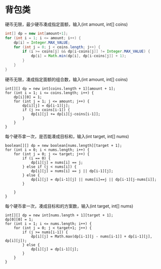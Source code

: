 背包类
=======
硬币无限，最少硬币凑成指定面额，输入(int amount, int[] coins)
```java
int[] dp = new int[amount+1];
for (int i = 1; i <= amount; i++) {
    dp[i] = Integer.MAX_VALUE;
    for (int j = 0; j < coins.length; j++) {
        if (i >= coins[j] && dp[i-coins[j]] != Integer.MAX_VALUE) {
            dp[i] = Math.min(dp[i], dp[i-coins[j]] + 1);
        }
    }
}
```
硬币无限，凑成指定面额的组合数，输入(int amount, int[] coins)
```
int[][] dp = new int[coins.length + 1][amount + 1];
for (int i = 1; i <= coins.length; i++) {
    dp[i][0] = 1;
    for (int j = 1; j <= amount; j++) {
        dp[i][j] = dp[i-1][j];
        if (j >= coins[i-1]) {
            dp[i][j] += dp[i][j-coins[i-1]];
        }
    }
}
```
每个硬币拿一次，是否能凑成目标和，输入(int target, int[] nums)
```
boolean[][] dp = new boolean[nums.length][target + 1];
for (int i = 0; i < nums.length; i++) {
    for (int j = 0; j <= target; j++) {
        if (i == 0) {
            dp[i][j] = nums[i] == j;
        } else if (j < nums[i]) {
            dp[i][j] = nums[i] == j || dp[i-1][j];
        } else {
            dp[i][j] = dp[i-1][j] || nums[i]==j || dp[i-1][j-nums[i]];
        }

    }
}
```
每个硬币拿一次，凑成目标和的方案数，输入(int target, int[] nums)
```
int[][] dp = new int[nums.length + 1][target + 1];
dp[0][0] = 1;
for (int i = 1; i <= nums.length; i++) {
    for (int j = 0; j < target+1; j++) {
        if (j >= nums[i-1]) {
            dp[i][j] = Math.max(dp[i-1][j - nums[i-1]] + dp[i-1][j], dp[i][j]);
        } else {
            dp[i][j] = dp[i-1][j];
        }
    }
}
```

